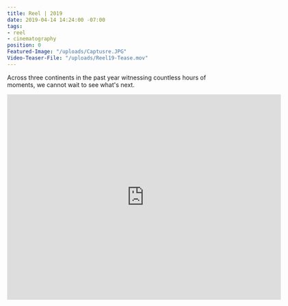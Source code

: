 ```yaml
---
title: Reel | 2019
date: 2019-04-14 14:24:00 -07:00
tags:
- reel
- cinematography
position: 0
Featured-Image: "/uploads/Captusre.JPG"
Video-Teaser-File: "/uploads/Reel19-Tease.mov"
---
```


Across three continents in the past year witnessing countless hours of moments, we cannot wait to see what's next.

<iframe src="https://player.vimeo.com/video/329743816" width="640" height="480" frameborder="0" allow="autoplay; fullscreen" allowfullscreen></iframe>


